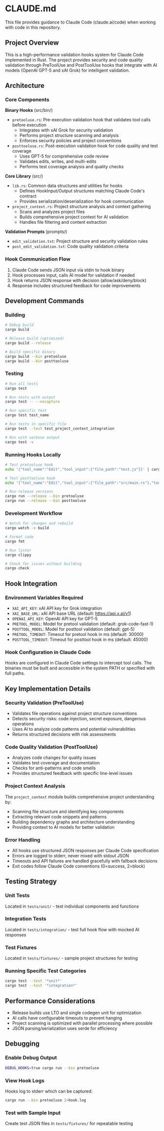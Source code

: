 # CLAUDE.md

This file provides guidance to Claude Code (claude.ai/code) when working with code in this repository.

## Project Overview

This is a high-performance validation hooks system for Claude Code implemented in Rust. The project provides security and code quality validation through PreToolUse and PostToolUse hooks that integrate with AI models (OpenAI GPT-5 and xAI Grok) for intelligent validation.

## Architecture

### Core Components

**Binary Hooks** (src/bin/)
- `pretooluse.rs`: Pre-execution validation hook that validates tool calls before execution
  - Integrates with xAI Grok for security validation  
  - Performs project structure scanning and analysis
  - Enforces security policies and project conventions
- `posttooluse.rs`: Post-execution validation hook for code quality and test coverage
  - Uses GPT-5 for comprehensive code review
  - Validates edits, writes, and multi-edits
  - Performs test coverage analysis and quality checks

**Core Library** (src/)
- `lib.rs`: Common data structures and utilities for hooks
  - Defines HookInput/Output structures matching Claude Code's contract
  - Provides serialization/deserialization for hook communication
- `project_context.rs`: Project structure analysis and context gathering
  - Scans and analyzes project files
  - Builds comprehensive project context for AI validation
  - Handles file filtering and content extraction

**Validation Prompts** (prompts/)
- `edit_validation.txt`: Project structure and security validation rules
- `post_edit_validation.txt`: Code quality validation criteria

### Hook Communication Flow

1. Claude Code sends JSON input via stdin to hook binary
2. Hook processes input, calls AI model for validation if needed
3. Hook returns JSON response with decision (allow/ask/deny/block)
4. Response includes structured feedback for code improvements

## Development Commands

### Building
```bash
# Debug build
cargo build

# Release build (optimized)
cargo build --release

# Build specific binary
cargo build --bin pretooluse
cargo build --bin posttooluse
```

### Testing
```bash
# Run all tests
cargo test

# Run tests with output
cargo test -- --nocapture

# Run specific test
cargo test test_name

# Run tests in specific file
cargo test --test test_project_context_integration

# Run with verbose output
cargo test -v
```

### Running Hooks Locally
```bash
# Test pretooluse hook
echo '{"tool_name":"Edit","tool_input":{"file_path":"test.js"}}' | cargo run --bin pretooluse

# Test posttooluse hook  
echo '{"tool_name":"Edit","tool_input":{"file_path":"src/main.rs"},"tool_output":"Success"}' | cargo run --bin posttooluse

# Run release versions
cargo run --release --bin pretooluse
cargo run --release --bin posttooluse
```

### Development Workflow
```bash
# Watch for changes and rebuild
cargo watch -x build

# Format code
cargo fmt

# Run linter
cargo clippy

# Check for issues without building
cargo check
```

## Hook Integration

### Environment Variables Required
- `XAI_API_KEY`: xAI API key for Grok integration
- `XAI_BASE_URL`: xAI API base URL (default: https://api.x.ai/v1)
- `OPENAI_API_KEY`: OpenAI API key for GPT-5
- `PRETOOL_MODEL`: Model for pretool validation (default: grok-code-fast-1)
- `POSTTOOL_MODEL`: Model for posttool validation (default: gpt-5)
- `PRETOOL_TIMEOUT`: Timeout for pretool hook in ms (default: 30000)
- `POSTTOOL_TIMEOUT`: Timeout for posttool hook in ms (default: 45000)

### Hook Configuration in Claude Code
Hooks are configured in Claude Code settings to intercept tool calls. The binaries must be built and accessible in the system PATH or specified with full paths.

## Key Implementation Details

### Security Validation (PreToolUse)
- Validates file operations against project structure conventions
- Detects security risks: code injection, secret exposure, dangerous operations
- Uses AI to analyze code patterns and potential vulnerabilities
- Returns structured decisions with risk assessments

### Code Quality Validation (PostToolUse)  
- Analyzes code changes for quality issues
- Validates test coverage and documentation
- Checks for anti-patterns and code smells
- Provides structured feedback with specific line-level issues

### Project Context Analysis
The `project_context` module builds comprehensive project understanding by:
- Scanning file structure and identifying key components
- Extracting relevant code snippets and patterns
- Building dependency graphs and architecture understanding
- Providing context to AI models for better validation

### Error Handling
- All hooks use structured JSON responses per Claude Code specification
- Errors are logged to stderr, never mixed with stdout JSON
- Timeouts and API failures are handled gracefully with fallback decisions
- Exit codes follow Claude Code conventions (0=success, 2=block)

## Testing Strategy

### Unit Tests
Located in `tests/unit/` - test individual components and functions

### Integration Tests  
Located in `tests/integration/` - test full hook flow with mocked AI responses

### Test Fixtures
Located in `tests/fixtures/` - sample project structures for testing

### Running Specific Test Categories
```bash
cargo test --test '*unit*'
cargo test --test '*integration*'
```

## Performance Considerations

- Release builds use LTO and single codegen unit for optimization
- AI calls have configurable timeouts to prevent hanging
- Project scanning is optimized with parallel processing where possible
- JSON parsing/serialization uses serde for efficiency

## Debugging

### Enable Debug Output
```bash
DEBUG_HOOKS=true cargo run --bin pretooluse
```

### View Hook Logs
Hooks log to stderr which can be captured:
```bash
cargo run --bin pretooluse 2>hook.log
```

### Test with Sample Input
Create test JSON files in `tests/fixtures/` for repeatable testing